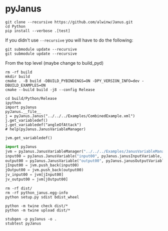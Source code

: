 # pyJanus

```console
git clone --recursive https://github.com/alwinw/Janus.git
cd Python
pip install --verbose .[test]
```

If you didn't use `--recursive` you will have to do the following:

```console
git submodule update --recursive
git submodule update --recursive
```

From the top level (maybe change to build_pyd)

```console
rm -rf build
mkdir build
cmake . -B build -DBUILD_PYBINDINGS=ON -DPY_VERSION_INFO=dev -DBUILD_EXAMPLES=ON
cmake --build build -j8 --config Release
```

```console
cd build/Python/Release
ipython
import pyJanus
pyJanus.__file__
j = pyJanus.Janus("../../../Examples/CombinedExample.xml")
j.get_variabledef()
j.get_variabledef("angleOfAttack")
# help(pyJanus.JanusVariableManager)

jvm.get_variabledef()
```

```py
import pyJanus
jvm = pyJanus.JanusVariableManager("../../../Examples/JanusVariableManagerExample.xml")
input00 = pyJanus.JanusVariable("input00", pyJanus.janusInputVariable, pyJanus.janusMandatory, "m s-1", 0.0)
output00 = pyJanus.JanusVariable("output00", pyJanus.janusOutputVariable, pyJanus.janusMandatory, "kn", 0.0)
jInput00 = jvm.push_back(input00)
jOutput00 = jvm.push_back(output00)
jv_input00 = jvm[jInput00]
jv_output00 = jvm[jOutput00]
```

```console
rm -rf dist/
rm -rf python_janus.egg-info
python setup.py sdist bdist_wheel
```

```console
python -m twine check dist/*
python -m twine upload dist/*
```

```console
stubgen -p pyJanus -o .
stubtest pyJanus
```
